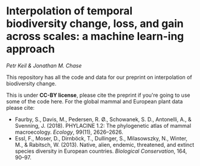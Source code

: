 # Interpolation of temporal biodiversity change, loss, and gain across scales: a machine learn-ing approach

*Petr Keil & Jonathan M. Chase*

This repository has all the code and data for our preprint on interpolation of biodiversity change.

This is under **CC-BY license**, please cite the preprint if you're going to use some of the code here. For the global mammal and European plant data please cite:

- Faurby, S., Davis, M., Pedersen, R. Ø., Schowanek, S. D., Antonelli, A., & Svenning, J. (2018). PHYLACINE 1.2: The phylogenetic atlas of mammal macroecology. *Ecology*, 99(11), 2626–2626.
- Essl, F., Moser, D., Dirnböck, T., Dullinger, S., Milasowszky, N., Winter, M., & Rabitsch, W. (2013). Native, alien, endemic, threatened, and extinct species diversity in European countries. *Biological Conservation*, 164, 90–97. 
